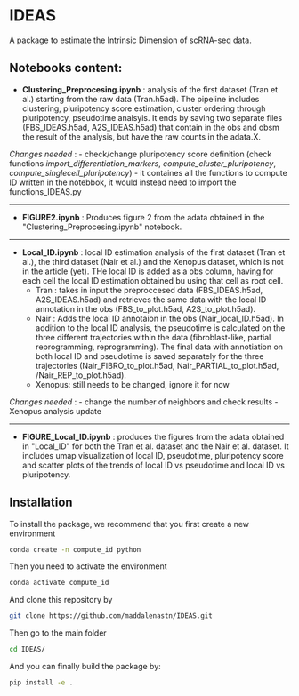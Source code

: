 # IDEAS

A package to estimate the Intrinsic Dimension of scRNA-seq data. 

## Notebooks  content:

- **Clustering_Preprocesing.ipynb** : analysis of the first dataset (Tran et al.) starting from the raw data (Tran.h5ad). The pipeline includes clustering, pluripotency score estimation, cluster ordering through pluripotency, pseudotime analsyis. It ends by saving two separate files (FBS_IDEAS.h5ad, A2S_IDEAS.h5ad) that contain in the obs and obsm the result of the analysis, but have the raw counts in the adata.X.

*Changes needed* : 
    - check/change pluripotency score definition (check functions *import_differentiation_markers*, *compute_cluster_pluripotency*, *compute_singlecell_pluripotency*)
    - it containes all the functions to compute ID written in the notebbok, it would instead need to import the functions_IDEAS.py
___

- **FIGURE2.ipynb** : Produces figure 2 from the adata obtained in the "Clustering_Preprocesing.ipynb" notebook.

___

- **Local_ID.ipynb** : local ID estimation analysis of the first dataset (Tran et al.), the third dataset (Nair et al.) and the Xenopus dataset, which is not in the article (yet). THe local ID is added as a obs column, having for each cell the local ID estimation obtained bu using that cell as root cell.
    - Tran : takes in input the preproccesed data  (FBS_IDEAS.h5ad, A2S_IDEAS.h5ad) and retrieves the same data with the local ID annotation in the obs (FBS_to_plot.h5ad, A2S_to_plot.h5ad). 
    - Nair : Adds the local ID annotaion in the obs (Nair_local_ID.h5ad). In addition to the local ID analysis, the pseudotime is calculated on the three different trajectories within the data (fibroblast-like, partial reprogramming, reprogramming). The final data with annotiation on both local ID and pseudotime is saved separately for the three trajectories (Nair_FIBRO_to_plot.h5ad, Nair_PARTIAL_to_plot.h5ad, /Nair_REP_to_plot.h5ad).
    - Xenopus: still needs to be changed, ignore it for now

*Changes needed* : 
    - change the number of neighbors and check results
    - Xenopus analysis update
___

- **FIGURE_Local_ID.ipynb** : produces the figures from the adata obtained in "Local_ID" for both the Tran et al. dataset and the Nair et al. dataset. It includes umap visualization of local ID, pseudotime, pluripotency score and scatter plots of the trends of local ID vs pseudotime and local ID vs pluripotency. 

## Installation

To install the package, we recommend that you first create a new environment

```bash 
conda create -n compute_id python 
```

Then you need to activate the environment


```bash 
conda activate compute_id
```

And clone this repository by 

```bash
git clone https://github.com/maddalenastn/IDEAS.git
```

Then go to the main folder

```bash
cd IDEAS/
```

And  you can finally build the package by:

```bash
pip install -e .
```
